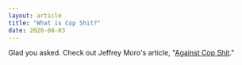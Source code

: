 ```yaml
---
layout: article
title: "What is Cop Shit?"
date: 2020-08-03
---
```


Glad you asked. Check out Jeffrey Moro's article, "[Against Cop Shit](https://jeffreymoro.com/blog/2020-02-13-against-cop-shit/)."
